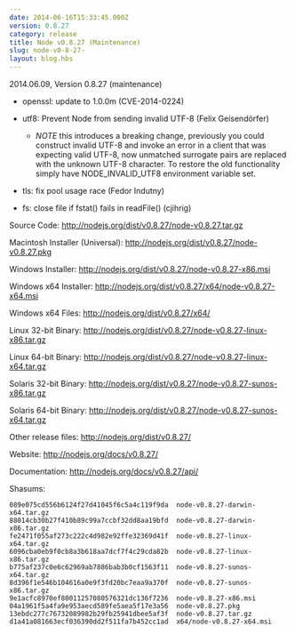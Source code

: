 ```yaml
---
date: 2014-06-16T15:33:45.000Z
version: 0.8.27
category: release
title: Node v0.8.27 (Maintenance)
slug: node-v0-8-27-
layout: blog.hbs
---
```


2014.06.09, Version 0.8.27 (maintenance)

* openssl: update to 1.0.0m (CVE-2014-0224)

* utf8: Prevent Node from sending invalid UTF-8 (Felix Geisendörfer)
  - *NOTE* this introduces a breaking change, previously you could construct
invalid UTF-8 and invoke an error in a client that was expecting valid
UTF-8, now unmatched surrogate pairs are replaced with the unknown UTF-8
character. To restore the old functionality simply have NODE_INVALID_UTF8
environment variable set.

* tls: fix pool usage race (Fedor Indutny)

* fs: close file if fstat() fails in readFile() (cjihrig)


Source Code: http://nodejs.org/dist/v0.8.27/node-v0.8.27.tar.gz

Macintosh Installer (Universal): http://nodejs.org/dist/v0.8.27/node-v0.8.27.pkg

Windows Installer: http://nodejs.org/dist/v0.8.27/node-v0.8.27-x86.msi

Windows x64 Installer: http://nodejs.org/dist/v0.8.27/x64/node-v0.8.27-x64.msi

Windows x64 Files: http://nodejs.org/dist/v0.8.27/x64/

Linux 32-bit Binary: http://nodejs.org/dist/v0.8.27/node-v0.8.27-linux-x86.tar.gz

Linux 64-bit Binary: http://nodejs.org/dist/v0.8.27/node-v0.8.27-linux-x64.tar.gz

Solaris 32-bit Binary: http://nodejs.org/dist/v0.8.27/node-v0.8.27-sunos-x86.tar.gz

Solaris 64-bit Binary: http://nodejs.org/dist/v0.8.27/node-v0.8.27-sunos-x64.tar.gz

Other release files: http://nodejs.org/dist/v0.8.27/

Website: http://nodejs.org/docs/v0.8.27/

Documentation: http://nodejs.org/docs/v0.8.27/api/

Shasums:
```
089e075cd556b6124f27d41045f6c5a4c119f9da  node-v0.8.27-darwin-x64.tar.gz
88014cb30b27f410b89c99a7ccbf32dd8aa19bfd  node-v0.8.27-darwin-x86.tar.gz
fe2471f055af273c222c4d982e92ffe32369d41f  node-v0.8.27-linux-x64.tar.gz
6096cba0eb9f0cb8a3b618aa7dcf7f4c29cda82b  node-v0.8.27-linux-x86.tar.gz
b775af237c0e6c62969ab7886bab3b0cf1563f11  node-v0.8.27-sunos-x64.tar.gz
8d396f1e546b104616a0e9f3fd20bc7eaa9a370f  node-v0.8.27-sunos-x86.tar.gz
9e1acfc8970ef80011257080576321dc136f7236  node-v0.8.27-x86.msi
04a1961f5a4fa9e953aecd589fe5aea5f17e3a56  node-v0.8.27.pkg
13ebdc277c76732089982b29fb25941dbee5af3f  node-v0.8.27.tar.gz
d1a41a081663ecf036390dd2f511fa7b452cc1ad  x64/node-v0.8.27-x64.msi
```
